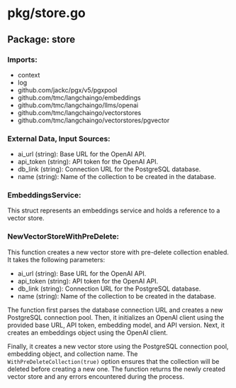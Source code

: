 # pkg/store.go  
## Package: store  
  
### Imports:  
  
- context  
- log  
- github.com/jackc/pgx/v5/pgxpool  
- github.com/tmc/langchaingo/embeddings  
- github.com/tmc/langchaingo/llms/openai  
- github.com/tmc/langchaingo/vectorstores  
- github.com/tmc/langchaingo/vectorstores/pgvector  
  
### External Data, Input Sources:  
  
- ai_url (string): Base URL for the OpenAI API.  
- api_token (string): API token for the OpenAI API.  
- db_link (string): Connection URL for the PostgreSQL database.  
- name (string): Name of the collection to be created in the database.  
  
### EmbeddingsService:  
  
This struct represents an embeddings service and holds a reference to a vector store.  
  
### NewVectorStoreWithPreDelete:  
  
This function creates a new vector store with pre-delete collection enabled. It takes the following parameters:  
  
- ai_url (string): Base URL for the OpenAI API.  
- api_token (string): API token for the OpenAI API.  
- db_link (string): Connection URL for the PostgreSQL database.  
- name (string): Name of the collection to be created in the database.  
  
The function first parses the database connection URL and creates a new PostgreSQL connection pool. Then, it initializes an OpenAI client using the provided base URL, API token, embedding model, and API version. Next, it creates an embeddings object using the OpenAI client.  
  
Finally, it creates a new vector store using the PostgreSQL connection pool, embedding object, and collection name. The `WithPreDeleteCollection(true)` option ensures that the collection will be deleted before creating a new one. The function returns the newly created vector store and any errors encountered during the process.  
  
  
  
